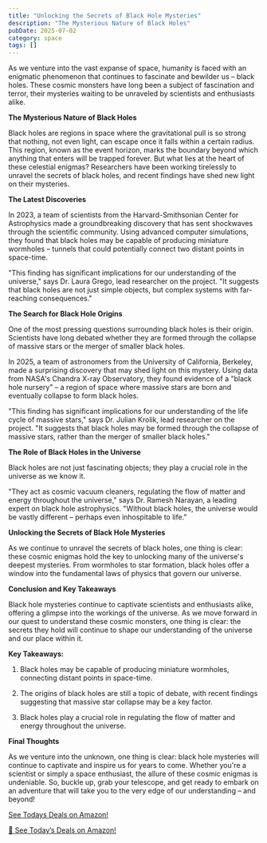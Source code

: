 ```yaml
---
title: "Unlocking the Secrets of Black Hole Mysteries"
description: "The Mysterious Nature of Black Holes"
pubDate: 2025-07-02
category: space
tags: []
---
```


As we venture into the vast expanse of space, humanity is faced with an enigmatic phenomenon that continues to fascinate and bewilder us – black holes. These cosmic monsters have long been a subject of fascination and terror, their mysteries waiting to be unraveled by scientists and enthusiasts alike.

**The Mysterious Nature of Black Holes**

Black holes are regions in space where the gravitational pull is so strong that nothing, not even light, can escape once it falls within a certain radius. This region, known as the event horizon, marks the boundary beyond which anything that enters will be trapped forever. But what lies at the heart of these celestial enigmas? Researchers have been working tirelessly to unravel the secrets of black holes, and recent findings have shed new light on their mysteries.

**The Latest Discoveries**

In 2023, a team of scientists from the Harvard-Smithsonian Center for Astrophysics made a groundbreaking discovery that has sent shockwaves through the scientific community. Using advanced computer simulations, they found that black holes may be capable of producing miniature wormholes – tunnels that could potentially connect two distant points in space-time.

"This finding has significant implications for our understanding of the universe," says Dr. Laura Grego, lead researcher on the project. "It suggests that black holes are not just simple objects, but complex systems with far-reaching consequences."

**The Search for Black Hole Origins**

One of the most pressing questions surrounding black holes is their origin. Scientists have long debated whether they are formed through the collapse of massive stars or the merger of smaller black holes.

In 2025, a team of astronomers from the University of California, Berkeley, made a surprising discovery that may shed light on this mystery. Using data from NASA's Chandra X-ray Observatory, they found evidence of a "black hole nursery" – a region of space where massive stars are born and eventually collapse to form black holes.

"This finding has significant implications for our understanding of the life cycle of massive stars," says Dr. Julian Krolik, lead researcher on the project. "It suggests that black holes may be formed through the collapse of massive stars, rather than the merger of smaller black holes."

**The Role of Black Holes in the Universe**

Black holes are not just fascinating objects; they play a crucial role in the universe as we know it.

"They act as cosmic vacuum cleaners, regulating the flow of matter and energy throughout the universe," says Dr. Ramesh Narayan, a leading expert on black hole astrophysics. "Without black holes, the universe would be vastly different – perhaps even inhospitable to life."

**Unlocking the Secrets of Black Hole Mysteries**

As we continue to unravel the secrets of black holes, one thing is clear: these cosmic enigmas hold the key to unlocking many of the universe's deepest mysteries. From wormholes to star formation, black holes offer a window into the fundamental laws of physics that govern our universe.

**Conclusion and Key Takeaways**

Black hole mysteries continue to captivate scientists and enthusiasts alike, offering a glimpse into the workings of the universe. As we move forward in our quest to understand these cosmic monsters, one thing is clear: the secrets they hold will continue to shape our understanding of the universe and our place within it.

**Key Takeaways:**

1. Black holes may be capable of producing miniature wormholes, connecting distant points in space-time.

2. The origins of black holes are still a topic of debate, with recent findings suggesting that massive star collapse may be a key factor.

3. Black holes play a crucial role in regulating the flow of matter and energy throughout the universe.

**Final Thoughts**

As we venture into the unknown, one thing is clear: black hole mysteries will continue to captivate and inspire us for years to come. Whether you're a scientist or simply a space enthusiast, the allure of these cosmic enigmas is undeniable. So, buckle up, grab your telescope, and get ready to embark on an adventure that will take you to the very edge of our understanding – and beyond!

[ See Todays Deals on Amazon!](https://amzn.to/3UjsCWp)

[🛒 See Today’s Deals on Amazon!](https://amzn.to/3UjsCWp)
